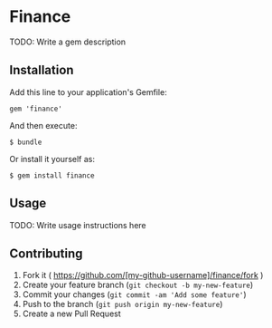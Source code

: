 # Finance

TODO: Write a gem description

## Installation

Add this line to your application's Gemfile:

    gem 'finance'

And then execute:

    $ bundle

Or install it yourself as:

    $ gem install finance

## Usage

TODO: Write usage instructions here

## Contributing

1. Fork it ( https://github.com/[my-github-username]/finance/fork )
2. Create your feature branch (`git checkout -b my-new-feature`)
3. Commit your changes (`git commit -am 'Add some feature'`)
4. Push to the branch (`git push origin my-new-feature`)
5. Create a new Pull Request

